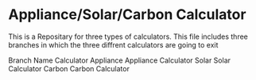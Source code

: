 <h1>Appliance/Solar/Carbon Calculator</h1>
<p>
    This is a Repositary for three types of calculators.
    This file includes three branches in which the three diffrent calculators are going to exit
</p>

Branch Name     Calculator
Appliance       Appliance Calculator
Solar           Solar Calculator
Carbon          Carbon Calculator

